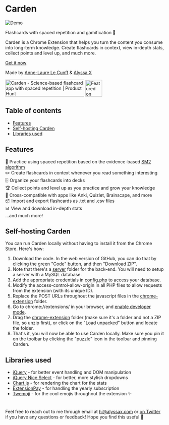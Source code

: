 # Carden
![Demo](https://media.giphy.com/media/ixBAW98ih0qOo2kf4u/giphy.gif)
<br>

Flashcards with spaced repetition and gamification 🌱

Carden is a Chrome Extension that helps you turn the content you consume into long-term knowledge. Create flashcards in context, view in-depth stats, collect points and level up, and much more.

[Get it now](https://chrome.google.com/webstore/detail/carden-flashcards-with-sp/effdlfnfholapaddppkjmkhmfgdbeomj?hl=en&authuser=0)

Made by [Anne-Laure Le Cunff](https://twitter.com/anthilemoon) & [Alyssa X](https://alyssax.com)

<a href="https://www.producthunt.com/posts/carden?utm_source=badge-featured&utm_medium=badge&utm_souce=badge-carden" target="_blank"><img src="https://api.producthunt.com/widgets/embed-image/v1/featured.svg?post_id=300325&theme=light" alt="Carden - Science-based flashcard app with spaced repetition | Product Hunt" style="width: 250px; height: 54px;" width="250" height="54" /></a>
<a href="https://news.ycombinator.com/item?id=27512769" target="_blank"><img height=53 src="https://hackerbadge.now.sh/api?id=27512769&type=orange" alt="Featured on HackerNews"></a>

## Table of contents
- [Features](#features)
- [Self-hosting Carden](#self-hosting-carden)
- [Libraries used](#libraries-used)

## Features
🔬 Practice using spaced repetition based on the evidence-based [SM2 algorithm](https://en.wikipedia.org/wiki/SuperMemo)<br>
✏️ Create flashcards in context whenever you read something interesting<br>
🗄️ Organize your flashcards into decks<br>
🏆 Collect points and level up as you practice and grow your knowledge<br>
🧩 Cross-compatible with apps like Anki, Quizlet, Brainscape, and more<br>
📦 Import and export flashcards as .txt and .csv files<br>
📊 View and download in-depth stats<br>
...and much more!

## Self-hosting Carden
You can run Carden locally without having to install it from the Chrome Store. Here's how:

1. Download the code. In the web version of GitHub, you can do that by clicking the green "Code" button, and then "Download ZIP".
2. Note that there's a [server](https://github.com/alyssaxuu/carden/tree/master/server) folder for the back-end. You will need to setup a server with a MySQL database.
3. Add the appropriate credentials in [config.php](https://github.com/alyssaxuu/carden/tree/master/server/config.php) to access your database.
4. Modify the access-control-allow-origin in all PHP files to allow requests from the extension (with its unique ID).
5. Replace the POST URLs throughout the javascript files in the [chrome-extension](https://github.com/alyssaxuu/carden/tree/master/chrome-extension) folder.
6. Go to chrome://extensions/ in your browser, and [enable developer mode](https://developer.chrome.com/docs/extensions/mv2/faq/#:~:text=You%20can%20start%20by%20turning,a%20packaged%20extension%2C%20and%20more.).
7. Drag the [chrome-extension](https://github.com/alyssaxuu/carden/tree/master/chrome-extension) folder (make sure it's a folder and not a ZIP file, so unzip first), or click on the "Load unpacked" button and locate the folder.
4. That's it, you will now be able to use Carden locally. Make sure you pin it on the toolbar by clicking the "puzzle" icon in the toolbar and pinning Carden.

## Libraries used
- [jQuery](https://jquery.com/) - for better event handling and DOM manipulation
- [jQuery Nice Select](https://hernansartorio.com/jquery-nice-select/) - for better, more stylish dropdowns
- [Chart.js](https://www.chartjs.org/) - for rendering the chart for the stats
- [ExtensionPay](https://extensionpay.com/home) - for handling the yearly subscription
- [Twemoji](https://twemoji.twitter.com/) - for the cool emojis throughout the extension ✨

#
 Feel free to reach out to me through email at hi@alyssax.com or [on Twitter](https://twitter.com/alyssaxuu) if you have any questions or feedback! Hope you find this useful 💜
